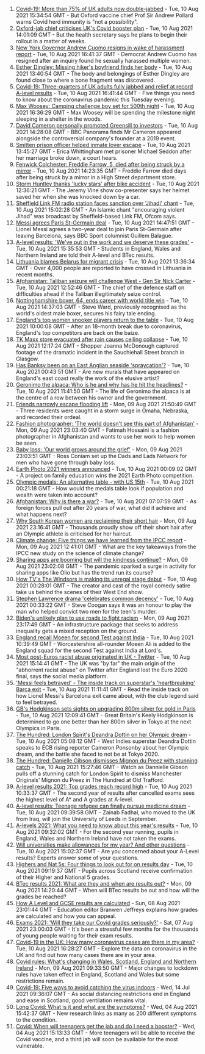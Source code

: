 1. [Covid-19: More than 75% of UK adults now double-jabbed](https://www.bbc.co.uk/news/uk-58162318) - Tue, 10 Aug 2021 15:34:54 GMT - But Oxford vaccine chief Prof Sir Andrew Pollard warns Covid herd immunity is "not a possibility".
2. [Oxford-jab chief criticises UK's Covid booster plan](https://www.bbc.co.uk/news/health-58159573) - Tue, 10 Aug 2021 14:01:09 GMT - But the health secretary says he plans to begin their rollout in a matter of weeks.
3. [New York Governor Andrew Cuomo resigns in wake of harassment report](https://www.bbc.co.uk/news/world-us-canada-58164719) - Tue, 10 Aug 2021 16:41:37 GMT - Democrat Andrew Cuomo has resigned after an inquiry found he sexually harassed multiple women.
4. [Esther Dingley: Missing hiker's boyfriend finds her body](https://www.bbc.co.uk/news/uk-england-tyne-58159591) - Tue, 10 Aug 2021 13:40:54 GMT - The body and belongings of Esther Dingley are found close to where a bone fragment was discovered.
5. [Covid-19: Three-quarters of UK adults fully jabbed and relief at record A-level results](https://www.bbc.co.uk/news/uk-58163303) - Tue, 10 Aug 2021 16:41:44 GMT - Five things you need to know about the coronavirus pandemic this Tuesday evening.
6. [Max Woosey: Camping challenge boy set for 500th night](https://www.bbc.co.uk/news/uk-england-devon-58147506) - Tue, 10 Aug 2021 16:36:29 GMT - Max Woosey will be spending the milestone night sleeping in a shelter in the woods.
7. [David Cameron personally promoted Greensill to investors](https://www.bbc.co.uk/news/business-58160208) - Tue, 10 Aug 2021 14:28:08 GMT - BBC Panorama finds Mr Cameron appeared alongside the controversial company's founder at a 2019 event.
8. [Smitten prison officer helped inmate lover escape](https://www.bbc.co.uk/news/uk-england-derbyshire-58160687) - Tue, 10 Aug 2021 13:45:27 GMT - Erica Whittingham met prisoner Michael Seddon after her marriage broke down, a court hears.
9. [Fenwick Colchester: Freddie Farrow, 5, died after being struck by a mirror](https://www.bbc.co.uk/news/uk-england-essex-58158096) - Tue, 10 Aug 2021 14:23:35 GMT - Freddie Farrow died days after being struck by a mirror in a High Street department store.
10. [Storm Huntley thanks 'lucky stars' after bike accident](https://www.bbc.co.uk/news/entertainment-arts-58156994) - Tue, 10 Aug 2021 12:36:21 GMT - The Jeremy Vine show co-presenter says her helmet saved her when she was knocked down by a car.
11. [Sheffield Link FM radio station faces sanction over 'Jihadi' chant](https://www.bbc.co.uk/news/uk-england-south-yorkshire-58162579) - Tue, 10 Aug 2021 15:02:28 GMT - An Islamic chant "encouraging violent Jihad" was broadcast by Sheffield-based Link FM, Ofcom says.
12. [Messi agrees Paris St-Germain deal](https://www.bbc.co.uk/sport/football/58159464) - Tue, 10 Aug 2021 14:47:51 GMT - Lionel Messi agrees a two-year deal to join Paris St-Germain after leaving Barcelona, says BBC Sport columnist Guillem Balague.
13. [A-level results: 'We've put in the work and we deserve these grades'](https://www.bbc.co.uk/news/education-58160873) - Tue, 10 Aug 2021 15:35:53 GMT - Students in England, Wales and Northern Ireland are told their A-level and BTec results.
14. [Lithuania blames Belarus for migrant crisis](https://www.bbc.co.uk/news/world-europe-58121577) - Tue, 10 Aug 2021 13:36:34 GMT - Over 4,000 people are reported to have crossed in Lithuania in recent months.
15. [Afghanistan: Taliban seizure will challenge West - Gen Sir Nick Carter](https://www.bbc.co.uk/news/world-asia-58158658) - Tue, 10 Aug 2021 12:52:46 GMT - The chief of the defence staff on difficulties ahead if the Taliban illegitimately seize control.
16. [Nottinghamshire boxer, 64, ends career with world title win](https://www.bbc.co.uk/news/uk-england-nottinghamshire-58150699) - Tue, 10 Aug 2021 14:37:03 GMT - Steve Ward, previously recognised as the world's oldest male boxer, secures his fairy tale ending.
17. [England's top women snooker players return to the table](https://www.bbc.co.uk/news/uk-england-58139811) - Tue, 10 Aug 2021 10:00:08 GMT - After an 18-month break due to coronavirus, England's top competitors are back on the baize.
18. [TK Maxx store evacuated after rain causes ceiling collapse](https://www.bbc.co.uk/news/uk-scotland-glasgow-west-58160607) - Tue, 10 Aug 2021 12:17:24 GMT - Shopper Joanna McDonough captured footage of the dramatic incident in the Sauchiehall Street branch in Glasgow.
19. [Has Banksy been on an East Anglian seaside 'spraycation'?](https://www.bbc.co.uk/news/uk-england-norfolk-58145220) - Tue, 10 Aug 2021 00:43:51 GMT - Are new murals that have appeared on England's east coast really the work of the elusive artist?
20. [Geronimo the alpaca: Who is he and why has he hit the headlines?](https://www.bbc.co.uk/news/uk-england-gloucestershire-58158054) - Tue, 10 Aug 2021 11:41:50 GMT - The life of Geronimo the alpaca is at the centre of a row between his owner and the government.
21. [Friends narrowly escape flooding lift](https://www.bbc.co.uk/news/world-us-canada-58154056) - Mon, 09 Aug 2021 21:50:49 GMT - Three residents were caught in a storm surge in Omaha, Nebraska, and recorded their ordeal.
22. [Fashion photographer: 'The world doesn't see this part of Afghanistan'](https://www.bbc.co.uk/news/world-asia-58147426) - Mon, 09 Aug 2021 23:03:40 GMT - Fatimah Hossaini is a fashion photographer in Afghanistan and wants to use her work to help women be seen.
23. [Baby loss: 'Our world grows around the grief'](https://www.bbc.co.uk/news/uk-england-london-58146834) - Mon, 09 Aug 2021 23:03:51 GMT - Ross Coniam set up the Dads and Lads Network for men who have gone through baby loss.
24. [Earth Photo 2021 winners announced](https://www.bbc.co.uk/news/in-pictures-58103283) - Tue, 10 Aug 2021 00:09:02 GMT - A project on family education wins the 2021 Earth Photo competition.
25. [Olympic medals: An alternative table - with US 15th](https://www.bbc.co.uk/news/world-us-canada-58143550) - Tue, 10 Aug 2021 00:21:18 GMT - How would the medals table look if population and wealth were taken into account?
26. [Afghanistan: Why is there a war?](https://www.bbc.co.uk/news/world-asia-49192495) - Tue, 10 Aug 2021 07:07:59 GMT - As foreign forces pull out after 20 years of war, what did it achieve and what happens next?
27. [Why South Korean women are reclaiming their short hair](https://www.bbc.co.uk/news/world-asia-58082355) - Mon, 09 Aug 2021 23:16:41 GMT - Thousands proudly show off their short hair after an Olympic athlete is criticised for her haircut.
28. [Climate change: Five things we have learned from the IPCC report](https://www.bbc.co.uk/news/science-environment-58138714) - Mon, 09 Aug 2021 12:41:01 GMT - What are the key takeaways from the IPCC new study on the science of climate change?
29. [Sharing apps are booming but will the kindness continue?](https://www.bbc.co.uk/news/business-57981598) - Mon, 09 Aug 2021 23:02:08 GMT - The pandemic sparked a surge in activity for sharing apps like Olio but has the trend run its course?
30. [How TV's The Windsors is making its unregal stage debut](https://www.bbc.co.uk/news/entertainment-arts-58101586) - Tue, 10 Aug 2021 00:28:01 GMT - The creator and cast of the royal comedy satire take us behind the scenes of their West End show.
31. [Stephen Lawrence drama 'celebrates common decency'](https://www.bbc.co.uk/news/entertainment-arts-58112588) - Tue, 10 Aug 2021 00:33:22 GMT - Steve Coogan says it was an honour to play the man who helped convict two men for the teen's murder.
32. [Biden's unlikely plan to use roads to fight racism](https://www.bbc.co.uk/news/world-us-canada-58106414) - Mon, 09 Aug 2021 23:17:49 GMT - An infrastructure package that seeks to address inequality gets a mixed reception on the ground.
33. [England recall Moeen for second Test against India](https://www.bbc.co.uk/sport/cricket/58142837) - Tue, 10 Aug 2021 10:39:49 GMT - Worcestershire all-rounder Moeen Ali is added to the England squad for the second Test against India at Lord's.
34. [Most post-Euros racist abuse originated in UK - Twitter](https://www.bbc.co.uk/sport/football/58159878) - Tue, 10 Aug 2021 15:14:41 GMT - The UK was "by far" the main origin of the "abhorrent racist abuse" on Twitter after England lost the Euro 2020 final, says the social media platform.
35. ['Messi feels betrayed' - The inside track on superstar's 'heartbreaking' Barca exit](https://www.bbc.co.uk/sport/football/58157038) - Tue, 10 Aug 2021 11:11:41 GMT - Read the inside track on how Lionel Messi's Barcelona exit came about, with the club legend said to feel betrayed.
36. [GB's Hodgkinson sets sights on upgrading 800m silver for gold in Paris](https://www.bbc.co.uk/sport/athletics/58160509) - Tue, 10 Aug 2021 12:09:41 GMT - Great Britain's Keely Hodgkinson is determined to go one better than her 800m silver in Tokyo at the next Olympics in Paris.
37. [The Hundred: London Spirit's Deandra Dottin on her Olympic dream](https://www.bbc.co.uk/sport/cricket/58059288) - Tue, 10 Aug 2021 05:08:12 GMT - West Indies superstar Deandra Dottin speaks to ECB rising reporter Cameron Ponsonby about her Olympic dream, and the battle she faced to not be at Tokyo 2020.
38. [The Hundred: Danielle Gibson dismisses Mignon du Preez with stunning catch](https://www.bbc.co.uk/sport/av/cricket/58162901) - Tue, 10 Aug 2021 15:27:46 GMT - Watch as Dannielle Gibson pulls off a stunning catch for London Spirit to dismiss Manchester Originals' Mignon du Preez in The Hundred at Old Trafford.
39. [A-level results 2021: Top grades reach record high](https://www.bbc.co.uk/news/education-58086908) - Tue, 10 Aug 2021 10:33:37 GMT - The second year of results after cancelled exams sees the highest level of A* and A grades at A-level.
40. [A-level results: Teenage refugee can finally pursue medicine dream](https://www.bbc.co.uk/news/uk-england-nottinghamshire-58152429) - Tue, 10 Aug 2021 09:39:58 GMT - Zainab Fadhal, who moved to the UK from Iraq, will join the University of Leeds in September.
41. [A-levels 2021: What you need to know about this year's results](https://www.bbc.co.uk/news/education-58026976) - Tue, 10 Aug 2021 09:32:02 GMT - For the second year running, pupils in England, Wales and Northern Ireland have not taken the exams.
42. [Will universities make allowances for my year? And other questions](https://www.bbc.co.uk/news/education-58148482) - Tue, 10 Aug 2021 15:02:37 GMT - Are you concerned about your A-Level results? Experts answer some of your questions.
43. [Highers and Nat 5s: Four things to look out for on results day](https://www.bbc.co.uk/news/uk-scotland-58151835) - Tue, 10 Aug 2021 09:19:37 GMT - Pupils across Scotland receive confirmation of their Higher and National 5 grades.
44. [BTec results 2021: What are they and when are results out?](https://www.bbc.co.uk/news/education-49279219) - Mon, 09 Aug 2021 14:20:44 GMT - When will BTec results be out and how will the grades be reached?
45. [How A Level and GCSE results are calculated](https://www.bbc.co.uk/news/education-58120399) - Sun, 08 Aug 2021 23:01:44 GMT - Education editor Branwen Jeffreys explains how grades are calculated and how you can appeal.
46. [Exams 2021: 'Will they take our Covid grades seriously?'](https://www.bbc.co.uk/news/education-58085778) - Sat, 07 Aug 2021 23:00:03 GMT - It's been a stressful few months for the thousands of young people waiting for their exam results.
47. [Covid-19 in the UK: How many coronavirus cases are there in my area?](https://www.bbc.co.uk/news/uk-51768274) - Tue, 10 Aug 2021 16:28:27 GMT - Explore the data on coronavirus in the UK and find out how many cases there are in your area.
48. [Covid rules: What's changing in Wales, Scotland, England and Northern Ireland](https://www.bbc.co.uk/news/explainers-52530518) - Mon, 09 Aug 2021 09:33:50 GMT - Major changes to lockdown rules have taken effect in England, Scotland and Wales but some restrictions remain.
49. [Covid-19: Five ways to avoid catching the virus indoors](https://www.bbc.co.uk/news/explainers-53917432) - Wed, 14 Jul 2021 09:36:07 GMT - As social distancing restrictions end in England and ease in Scotland, good ventilation remains vital.
50. [Long Covid: What is it and what are the symptoms?](https://www.bbc.co.uk/news/health-57833394) - Wed, 04 Aug 2021 15:42:37 GMT - New research links as many as 200 different symptoms to the condition.
51. [Covid: When will teenagers get the jab and do I need a booster?](https://www.bbc.co.uk/news/health-55045639) - Wed, 04 Aug 2021 15:13:33 GMT - More teenagers will be able to receive the Covid vaccine, and a third jab will soon be available for the most vulnerable.
